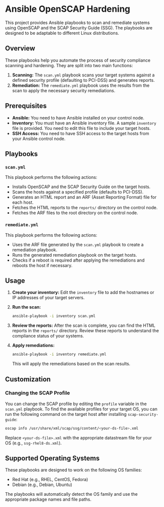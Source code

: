 # Ansible OpenSCAP Hardening

This project provides Ansible playbooks to scan and remediate systems using OpenSCAP and the SCAP Security Guide (SSG). The playbooks are designed to be adaptable to different Linux distributions.

## Overview

These playbooks help you automate the process of security compliance scanning and hardening. They are split into two main functions:

1.  **Scanning:** The `scan.yml` playbook scans your target systems against a defined security profile (defaulting to PCI-DSS) and generates reports.
2.  **Remediation:** The `remediate.yml` playbook uses the results from the scan to apply the necessary security remediations.

## Prerequisites

*   **Ansible:** You need to have Ansible installed on your control node.
*   **Inventory:** You must have an Ansible inventory file. A sample `inventory` file is provided. You need to edit this file to include your target hosts.
*   **SSH Access:** You need to have SSH access to the target hosts from your Ansible control node.

## Playbooks

### `scan.yml`

This playbook performs the following actions:
*   Installs OpenSCAP and the SCAP Security Guide on the target hosts.
*   Scans the hosts against a specified profile (defaults to PCI-DSS).
*   Generates an HTML report and an ARF (Asset Reporting Format) file for each host.
*   Fetches the HTML reports to the `reports/` directory on the control node.
*   Fetches the ARF files to the root directory on the control node.

### `remediate.yml`

This playbook performs the following actions:
*   Uses the ARF file generated by the `scan.yml` playbook to create a remediation playbook.
*   Runs the generated remediation playbook on the target hosts.
*   Checks if a reboot is required after applying the remediations and reboots the host if necessary.

## Usage

1.  **Create your inventory:**
    Edit the `inventory` file to add the hostnames or IP addresses of your target servers.

2.  **Run the scan:**
    ```bash
    ansible-playbook -i inventory scan.yml
    ```

3.  **Review the reports:**
    After the scan is complete, you can find the HTML reports in the `reports/` directory. Review these reports to understand the compliance status of your systems.

4.  **Apply remediations:**
    ```bash
    ansible-playbook -i inventory remediate.yml
    ```
    This will apply the remediations based on the scan results.

## Customization

### Changing the SCAP Profile

You can change the SCAP profile by editing the `profile` variable in the `scan.yml` playbook. To find the available profiles for your target OS, you can run the following command on the target host after installing `scap-security-guide`:

```bash
oscap info /usr/share/xml/scap/ssg/content/<your-ds-file>.xml
```

Replace `<your-ds-file>.xml` with the appropriate datastream file for your OS (e.g., `ssg-rhel8-ds.xml`).

## Supported Operating Systems

These playbooks are designed to work on the following OS families:

*   Red Hat (e.g., RHEL, CentOS, Fedora)
*   Debian (e.g., Debian, Ubuntu)

The playbooks will automatically detect the OS family and use the appropriate package names and file paths.
